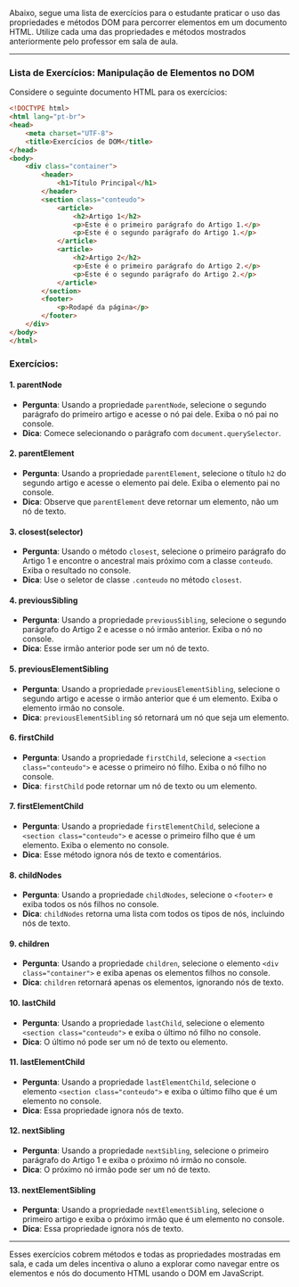 Abaixo, segue uma lista de exercícios para o estudante praticar o uso das propriedades e métodos DOM para percorrer
elementos em um documento HTML. Utilize cada uma das propriedades e métodos mostrados anteriormente pelo professor em
sala de aula.

---

### Lista de Exercícios: Manipulação de Elementos no DOM

Considere o seguinte documento HTML para os exercícios:

```html
<!DOCTYPE html>
<html lang="pt-br">
<head>
    <meta charset="UTF-8">
    <title>Exercícios de DOM</title>
</head>
<body>
    <div class="container">
        <header>
            <h1>Título Principal</h1>
        </header>
        <section class="conteudo">
            <article>
                <h2>Artigo 1</h2>
                <p>Este é o primeiro parágrafo do Artigo 1.</p>
                <p>Este é o segundo parágrafo do Artigo 1.</p>
            </article>
            <article>
                <h2>Artigo 2</h2>
                <p>Este é o primeiro parágrafo do Artigo 2.</p>
                <p>Este é o segundo parágrafo do Artigo 2.</p>
            </article>
        </section>
        <footer>
            <p>Rodapé da página</p>
        </footer>
    </div>
</body>
</html>
```

### Exercícios:

#### 1. parentNode
   - **Pergunta**: Usando a propriedade `parentNode`, selecione o segundo parágrafo do primeiro artigo e acesse o nó pai dele. Exiba o nó pai no console.
   - **Dica**: Comece selecionando o parágrafo com `document.querySelector`.

#### 2. parentElement
   - **Pergunta**: Usando a propriedade `parentElement`, selecione o título `h2` do segundo artigo e acesse o elemento pai dele. Exiba o elemento pai no console.
   - **Dica**: Observe que `parentElement` deve retornar um elemento, não um nó de texto.

#### 3. closest(selector)
   - **Pergunta**: Usando o método `closest`, selecione o primeiro parágrafo do Artigo 1 e encontre o ancestral mais próximo com a classe `conteudo`. Exiba o resultado no console.
   - **Dica**: Use o seletor de classe `.conteudo` no método `closest`.

#### 4. previousSibling
   - **Pergunta**: Usando a propriedade `previousSibling`, selecione o segundo parágrafo do Artigo 2 e acesse o nó irmão anterior. Exiba o nó no console.
   - **Dica**: Esse irmão anterior pode ser um nó de texto.

#### 5. previousElementSibling
   - **Pergunta**: Usando a propriedade `previousElementSibling`, selecione o segundo artigo e acesse o irmão anterior que é um elemento. Exiba o elemento irmão no console.
   - **Dica**: `previousElementSibling` só retornará um nó que seja um elemento.

#### 6. firstChild
   - **Pergunta**: Usando a propriedade `firstChild`, selecione a `<section class="conteudo">` e acesse o primeiro nó filho. Exiba o nó filho no console.
   - **Dica**: `firstChild` pode retornar um nó de texto ou um elemento.

#### 7. firstElementChild
   - **Pergunta**: Usando a propriedade `firstElementChild`, selecione a `<section class="conteudo">` e acesse o primeiro filho que é um elemento. Exiba o elemento no console.
   - **Dica**: Esse método ignora nós de texto e comentários.

#### 8. childNodes
   - **Pergunta**: Usando a propriedade `childNodes`, selecione o `<footer>` e exiba todos os nós filhos no console.
   - **Dica**: `childNodes` retorna uma lista com todos os tipos de nós, incluindo nós de texto.

#### 9. children
   - **Pergunta**: Usando a propriedade `children`, selecione o elemento `<div class="container">` e exiba apenas os elementos filhos no console.
   - **Dica**: `children` retornará apenas os elementos, ignorando nós de texto.

#### 10. lastChild
   - **Pergunta**: Usando a propriedade `lastChild`, selecione o elemento `<section class="conteudo">` e exiba o último nó filho no console.
   - **Dica**: O último nó pode ser um nó de texto ou elemento.

#### 11. lastElementChild
   - **Pergunta**: Usando a propriedade `lastElementChild`, selecione o elemento `<section class="conteudo">` e exiba o último filho que é um elemento no console.
   - **Dica**: Essa propriedade ignora nós de texto.

#### 12. nextSibling
   - **Pergunta**: Usando a propriedade `nextSibling`, selecione o primeiro parágrafo do Artigo 1 e exiba o próximo nó irmão no console.
   - **Dica**: O próximo nó irmão pode ser um nó de texto.

#### 13. nextElementSibling
   - **Pergunta**: Usando a propriedade `nextElementSibling`, selecione o primeiro artigo e exiba o próximo irmão que é um elemento no console.
   - **Dica**: Essa propriedade ignora nós de texto.

---

Esses exercícios cobrem métodos e todas as propriedades mostradas em sala, e cada um deles incentiva o aluno a explorar como navegar entre os elementos e nós do documento HTML usando o DOM em JavaScript.